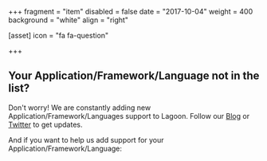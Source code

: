 +++
fragment = "item"
disabled = false
date = "2017-10-04"
weight = 400
background = "white"
align = "right"

[asset]
  icon = "fa fa-question"

+++
## Your Application/Framework/Language not in the list?

Don't worry! We are constantly adding new Application/Framework/Languages support to Lagoon. Follow our [Blog](https://dev.to/uselagoon) or [Twitter](https://twitter.com/uselagoon) to get updates.

And if you want to help us add support for your Application/Framework/Language:

